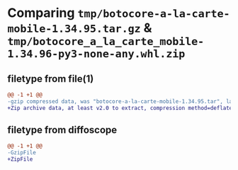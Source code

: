 # Comparing `tmp/botocore-a-la-carte-mobile-1.34.95.tar.gz` & `tmp/botocore_a_la_carte_mobile-1.34.96-py3-none-any.whl.zip`

## filetype from file(1)

```diff
@@ -1 +1 @@
-gzip compressed data, was "botocore-a-la-carte-mobile-1.34.95.tar", last modified: Wed May  1 01:06:28 2024, max compression
+Zip archive data, at least v2.0 to extract, compression method=deflate
```

## filetype from diffoscope

```diff
@@ -1 +1 @@
-GzipFile
+ZipFile
```

